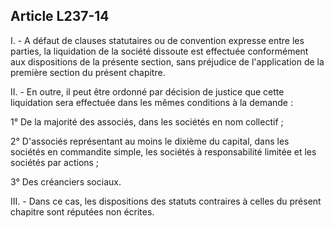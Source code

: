 Article L237-14
----
I. - A défaut de clauses statutaires ou de convention expresse entre les
parties, la liquidation de la société dissoute est effectuée conformément aux
dispositions de la présente section, sans préjudice de l'application de la
première section du présent chapitre.

II. - En outre, il peut être ordonné par décision de justice que cette
liquidation sera effectuée dans les mêmes conditions à la demande :

1° De la majorité des associés, dans les sociétés en nom collectif ;

2° D'associés représentant au moins le dixième du capital, dans les sociétés en
commandite simple, les sociétés à responsabilité limitée et les sociétés par
actions ;

3° Des créanciers sociaux.

III. - Dans ce cas, les dispositions des statuts contraires à celles du présent
chapitre sont réputées non écrites.
